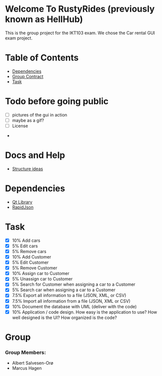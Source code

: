 # Welcome To RustyRides (previously known as HellHub)
This is the group project for the IKT103 exam. We chose the Car rental GUI exam project.

# Table of Contents
- [Dependencies](#dependencies)
- [Group Contract](#group)
- [Task](#task)

# Todo before going public
- [ ] pictures of the gui in action
 - [ ] maybe as a gif?
- [ ] License
- 

# Docs and Help
- [Structure ideas](https://medium.com/swlh/c-project-structure-for-cmake-67d60135f6f5)

# Dependencies
- [Qt Library](https://wiki.qt.io/Main)
- [RapidJson](https://github.com/Tencent/rapidjson)

# Task
- [x] 10% Add cars
- [x] 5% Edit cars
- [x] 5% Remove cars
- [x] 10% Add Customer
- [x] 5% Edit Customer
- [x] 5% Remove Customer
- [x] 10% Assign car to Customer
- [x] 5% Unassign car to Customer
- [x] 5% Search for Customer when assigning a car to a Customer
- [x] 5% Search car when assigning a car to a Customer
- [x] 7.5% Export all information to a file (JSON, XML, or CSV)
- [x] 7.5% Import all information from a file (JSON, XML or CSV)
- [x] 10% Document the database with UML (deliver with the code)
- [x] 10% Application / code design. How easy is the application to use? How well designed is the UI? How organized is the code?

# Group
### Group Members:
- Albert Salvesen-Orø
- Marcus Hagen